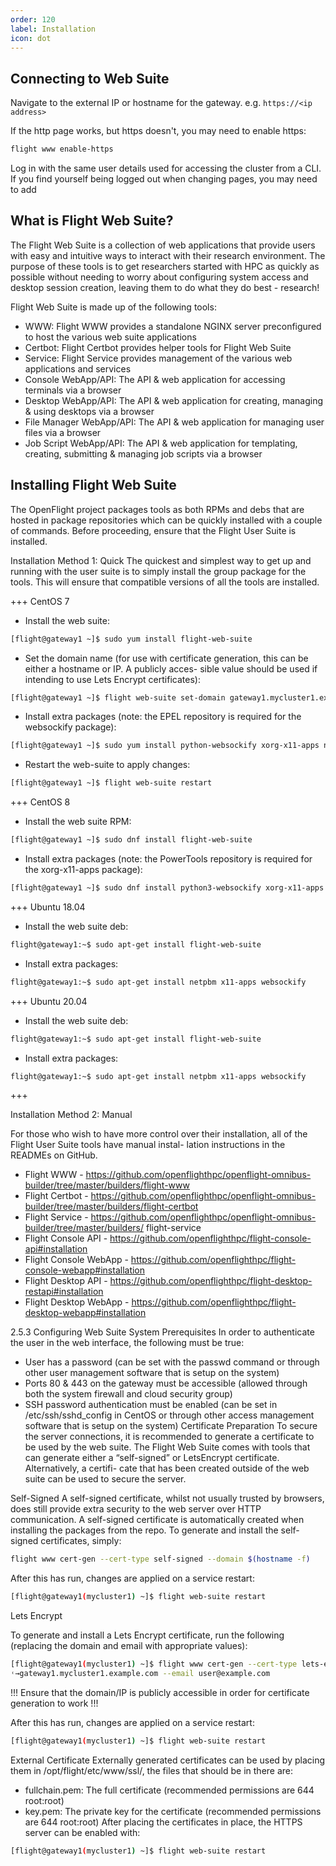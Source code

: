 ```yaml
---
order: 120
label: Installation
icon: dot
---
```



## Connecting to Web Suite

Navigate to the external IP or hostname for the gateway. e.g. `https://<ip address>`

If the http page works, but https doesn't, you may need to enable https:

```bash
flight www enable-https
```




Log in with the same user details used for accessing the cluster from a CLI. If you find yourself being logged out when changing pages, you may need to add 




## What is Flight Web Suite?

The Flight Web Suite is a collection of web applications that provide users with easy and intuitive ways to interact with
their research environment. The purpose of these tools is to get researchers started with HPC as quickly as possible
without needing to worry about configuring system access and desktop session creation, leaving them to do what they
do best - research!

Flight Web Suite is made up of the following tools:

- WWW: Flight WWW provides a standalone NGINX server preconfigured to host the various web suite applications
- Certbot: Flight Certbot provides helper tools for Flight Web Suite
- Service: Flight Service provides management of the various web applications and services
- Console WebApp/API: The API & web application for accessing terminals via a browser
- Desktop WebApp/API: The API & web application for creating, managing & using desktops via a browser
- File Manager WebApp/API: The API & web application for managing user files via a browser
- Job Script WebApp/API: The API & web application for templating, creating, submitting & managing job
scripts via a browser

## Installing Flight Web Suite

The OpenFlight project packages tools as both RPMs and debs that are hosted in package repositories which can be
quickly installed with a couple of commands.
Before proceeding, ensure that the Flight User Suite is installed.

Installation Method 1: Quick
The quickest and simplest way to get up and running with the user suite is to simply install the group package for the
tools. This will ensure that compatible versions of all the tools are installed.




+++ CentOS 7
- Install the web suite:
```bash
[flight@gateway1 ~]$ sudo yum install flight-web-suite
```
- Set the domain name (for use with certificate generation, this can be either a hostname or IP. A publicly acces-
sible value should be used if intending to use Lets Encrypt certificates):
```bash
[flight@gateway1 ~]$ flight web-suite set-domain gateway1.mycluster1.example.com
```
- Install extra packages (note: the EPEL repository is required for the websockify package):
```bash
[flight@gateway1 ~]$ sudo yum install python-websockify xorg-x11-apps netpbm-progs
```
- Restart the web-suite to apply changes:
```bash
[flight@gateway1 ~]$ flight web-suite restart
```

+++ CentOS 8
- Install the web suite RPM:
```bash
[flight@gateway1 ~]$ sudo dnf install flight-web-suite
```
- Install extra packages (note: the PowerTools repository is required for the xorg-x11-apps package):
```bash
[flight@gateway1 ~]$ sudo dnf install python3-websockify xorg-x11-apps netpbm-progs
```
+++ Ubuntu 18.04

- Install the web suite deb:
```bash
flight@gateway1:~$ sudo apt-get install flight-web-suite
```
- Install extra packages:
```bash
flight@gateway1:~$ sudo apt-get install netpbm x11-apps websockify
```

+++ Ubuntu 20.04

- Install the web suite deb:
```bash
flight@gateway1:~$ sudo apt-get install flight-web-suite
```
- Install extra packages:
```bash
flight@gateway1:~$ sudo apt-get install netpbm x11-apps websockify
```

+++

Installation Method 2: Manual

For those who wish to have more control over their installation, all of the Flight User Suite tools have manual instal-
lation instructions in the READMEs on GitHub.
- Flight WWW - https://github.com/openflighthpc/openflight-omnibus-builder/tree/master/builders/flight-www
- Flight Certbot - https://github.com/openflighthpc/openflight-omnibus-builder/tree/master/builders/flight-certbot
- Flight Service - https://github.com/openflighthpc/openflight-omnibus-builder/tree/master/builders/
flight-service
- Flight Console API - https://github.com/openflighthpc/flight-console-api#installation
- Flight Console WebApp - https://github.com/openflighthpc/flight-console-webapp#installation
- Flight Desktop API - https://github.com/openflighthpc/flight-desktop-restapi#installation
- Flight Desktop WebApp - https://github.com/openflighthpc/flight-desktop-webapp#installation


2.5.3 Configuring Web Suite
System Prerequisites
In order to authenticate the user in the web interface, the following must be true:
- User has a password (can be set with the passwd command or through other user management software that is
setup on the system)
- Ports 80 & 443 on the gateway must be accessible (allowed through both the system firewall and cloud security
group)
- SSH password authentication must be enabled (can be set in /etc/ssh/sshd_config in CentOS or through
other access management software that is setup on the system)
Certificate Preparation
To secure the server connections, it is recommended to generate a certificate to be used by the web suite. The Flight
Web Suite comes with tools that can generate either a “self-signed” or LetsEncrypt certificate. Alternatively, a certifi-
cate that has been created outside of the web suite can be used to secure the server.


 
Self-Signed
A self-signed certificate, whilst not usually trusted by browsers, does still provide extra security to the web server over
HTTP communication.
A self-signed certificate is automatically created when installing the packages from the repo.
To generate and install the self-signed certificates, simply:
```bash
flight www cert-gen --cert-type self-signed --domain $(hostname -f)
```
After this has run, changes are applied on a service restart:
```bash
[flight@gateway1(mycluster1) ~]$ flight web-suite restart
```
Lets Encrypt

To generate and install a Lets Encrypt certificate, run the following (replacing the domain and email with appropriate
values):
```bash
[flight@gateway1(mycluster1) ~]$ flight www cert-gen --cert-type lets-encrypt --domain
˓→gateway1.mycluster1.example.com --email user@example.com
```

!!!
Ensure that the domain/IP is publicly accessible in order for certificate generation to work
!!!

After this has run, changes are applied on a service restart:
```bash
[flight@gateway1(mycluster1) ~]$ flight web-suite restart
```
External Certificate
Externally generated certificates can be used by placing them in /opt/flight/etc/www/ssl/, the files that
should be in there are:
- fullchain.pem: The full certificate (recommended permissions are 644 root:root)
- key.pem: The private key for the certificate (recommended permissions are 644 root:root)
After placing the certificates in place, the HTTPS server can be enabled with:

```bash
[flight@gateway1(mycluster1) ~]$ flight web-suite restart
```